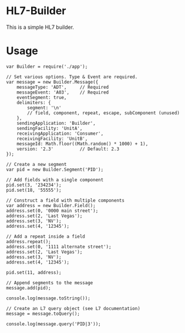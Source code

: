 HL7-Builder
===========

This is a simple HL7 builder.

Usage
===========

    var Builder = require('./app');

    // Set various options. Type & Event are required.
    var message = new Builder.Message({
        messageType: 'ADT',     // Required
        messageEvent: 'A03',    // Required
        eventSegment: true,
        delimiters: {
            segment: '\n'
            // field, component, repeat, escape, subComponent (unused)
        },
        sendingApplication: 'Builder',
        sendingFacility: 'UnitA',
        receivingApplication: 'Consumer',
        receivingFacility: 'UnitB',
        messageId: Math.floor((Math.random() * 1000) + 1),
        version: '2.3'          // Default: 2.3
    });

    // Create a new segment
    var pid = new Builder.Segment('PID');

    // Add fields with a single component
    pid.set(3, '234234');
    pid.set(18, '55555');

    // Construct a field with multiple components
    var address = new Builder.Field();
    address.set(0, '0000 main street');
    address.set(2, 'Last Vegas');
    address.set(3, 'NV');
    address.set(4, '12345');

    // Add a repeat inside a field
    address.repeat();
    address.set(0, '1111 alternate street');
    address.set(2, 'Last Vegas');
    address.set(3, 'NV');
    address.set(4, '12345');

    pid.set(11, address);

    // Append segments to the message
    message.add(pid);

    console.log(message.toString());

    // Create an L7 query object (see L7 documentation)
    message = message.toQuery();

    console.log(message.query('PID|3'));
